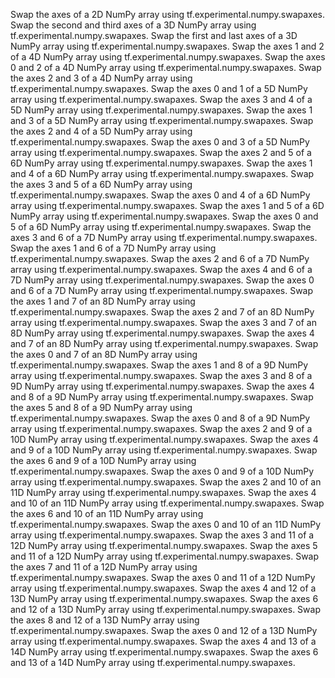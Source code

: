 Swap the axes of a 2D NumPy array using tf.experimental.numpy.swapaxes.
Swap the second and third axes of a 3D NumPy array using tf.experimental.numpy.swapaxes.
Swap the first and last axes of a 3D NumPy array using tf.experimental.numpy.swapaxes.
Swap the axes 1 and 2 of a 4D NumPy array using tf.experimental.numpy.swapaxes.
Swap the axes 0 and 2 of a 4D NumPy array using tf.experimental.numpy.swapaxes.
Swap the axes 2 and 3 of a 4D NumPy array using tf.experimental.numpy.swapaxes.
Swap the axes 0 and 1 of a 5D NumPy array using tf.experimental.numpy.swapaxes.
Swap the axes 3 and 4 of a 5D NumPy array using tf.experimental.numpy.swapaxes.
Swap the axes 1 and 3 of a 5D NumPy array using tf.experimental.numpy.swapaxes.
Swap the axes 2 and 4 of a 5D NumPy array using tf.experimental.numpy.swapaxes.
Swap the axes 0 and 3 of a 5D NumPy array using tf.experimental.numpy.swapaxes.
Swap the axes 2 and 5 of a 6D NumPy array using tf.experimental.numpy.swapaxes.
Swap the axes 1 and 4 of a 6D NumPy array using tf.experimental.numpy.swapaxes.
Swap the axes 3 and 5 of a 6D NumPy array using tf.experimental.numpy.swapaxes.
Swap the axes 0 and 4 of a 6D NumPy array using tf.experimental.numpy.swapaxes.
Swap the axes 1 and 5 of a 6D NumPy array using tf.experimental.numpy.swapaxes.
Swap the axes 0 and 5 of a 6D NumPy array using tf.experimental.numpy.swapaxes.
Swap the axes 3 and 6 of a 7D NumPy array using tf.experimental.numpy.swapaxes.
Swap the axes 1 and 6 of a 7D NumPy array using tf.experimental.numpy.swapaxes.
Swap the axes 2 and 6 of a 7D NumPy array using tf.experimental.numpy.swapaxes.
Swap the axes 4 and 6 of a 7D NumPy array using tf.experimental.numpy.swapaxes.
Swap the axes 0 and 6 of a 7D NumPy array using tf.experimental.numpy.swapaxes.
Swap the axes 1 and 7 of an 8D NumPy array using tf.experimental.numpy.swapaxes.
Swap the axes 2 and 7 of an 8D NumPy array using tf.experimental.numpy.swapaxes.
Swap the axes 3 and 7 of an 8D NumPy array using tf.experimental.numpy.swapaxes.
Swap the axes 4 and 7 of an 8D NumPy array using tf.experimental.numpy.swapaxes.
Swap the axes 0 and 7 of an 8D NumPy array using tf.experimental.numpy.swapaxes.
Swap the axes 1 and 8 of a 9D NumPy array using tf.experimental.numpy.swapaxes.
Swap the axes 3 and 8 of a 9D NumPy array using tf.experimental.numpy.swapaxes.
Swap the axes 4 and 8 of a 9D NumPy array using tf.experimental.numpy.swapaxes.
Swap the axes 5 and 8 of a 9D NumPy array using tf.experimental.numpy.swapaxes.
Swap the axes 0 and 8 of a 9D NumPy array using tf.experimental.numpy.swapaxes.
Swap the axes 2 and 9 of a 10D NumPy array using tf.experimental.numpy.swapaxes.
Swap the axes 4 and 9 of a 10D NumPy array using tf.experimental.numpy.swapaxes.
Swap the axes 6 and 9 of a 10D NumPy array using tf.experimental.numpy.swapaxes.
Swap the axes 0 and 9 of a 10D NumPy array using tf.experimental.numpy.swapaxes.
Swap the axes 2 and 10 of an 11D NumPy array using tf.experimental.numpy.swapaxes.
Swap the axes 4 and 10 of an 11D NumPy array using tf.experimental.numpy.swapaxes.
Swap the axes 6 and 10 of an 11D NumPy array using tf.experimental.numpy.swapaxes.
Swap the axes 0 and 10 of an 11D NumPy array using tf.experimental.numpy.swapaxes.
Swap the axes 3 and 11 of a 12D NumPy array using tf.experimental.numpy.swapaxes.
Swap the axes 5 and 11 of a 12D NumPy array using tf.experimental.numpy.swapaxes.
Swap the axes 7 and 11 of a 12D NumPy array using tf.experimental.numpy.swapaxes.
Swap the axes 0 and 11 of a 12D NumPy array using tf.experimental.numpy.swapaxes.
Swap the axes 4 and 12 of a 13D NumPy array using tf.experimental.numpy.swapaxes.
Swap the axes 6 and 12 of a 13D NumPy array using tf.experimental.numpy.swapaxes.
Swap the axes 8 and 12 of a 13D NumPy array using tf.experimental.numpy.swapaxes.
Swap the axes 0 and 12 of a 13D NumPy array using tf.experimental.numpy.swapaxes.
Swap the axes 4 and 13 of a 14D NumPy array using tf.experimental.numpy.swapaxes.
Swap the axes 6 and 13 of a 14D NumPy array using tf.experimental.numpy.swapaxes.